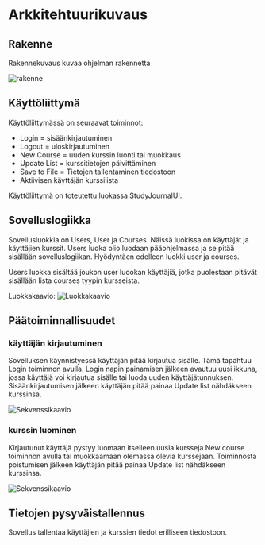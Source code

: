 # Arkkitehtuurikuvaus

## Rakenne

Rakennekuvaus kuvaa ohjelman rakennetta

![rakenne](https://github.com/forstjoh/ot-harjoitustyo/blob/master/ot-harjoitustyo-master/Opintojenseurantajarjestelma/dokumentointi/kuvat/rakenne.png)

## Käyttöliittymä

Käyttöliittymässä on seuraavat toiminnot:
* Login = sisäänkirjautuminen
* Logout = uloskirjautuminen
* New Course = uuden kurssin luonti tai muokkaus
* Update List = kurssitietojen päivittäminen
* Save to File = Tietojen tallentaminen tiedostoon
* Aktiivisen käyttäjän kurssilista

Käyttöliittymä on toteutettu luokassa StudyJournalUI.

## Sovelluslogiikka

Sovellusluokkia on Users, User ja Courses. Näissä luokissa on käyttäjät ja
käyttäjien kurssit.
Users luoka olio luodaan pääohjelmassa ja se pitää sisällään sovelluslogiikan.
Hyödyntäen edelleen luokki user ja courses.

Users luokka sisältää joukon user luookan käyttäjiä, jotka puolestaan pitävät 
sisällään lista courses tyypin kursseista.

Luokkakaavio:
![Luokkakaavio](https://github.com/forstjoh/ot-harjoitustyo/blob/master/ot-harjoitustyo-master/Opintojenseurantajarjestelma/dokumentointi/kuvat/luokkakaavio.png)


## Päätoiminnallisuudet

### käyttäjän kirjautuminen

Sovelluksen käynnistyessä käyttäjän pitää kirjautua sisälle. Tämä tapahtuu
Login toiminnon avulla.
Login napin painamisen jälkeen avautuu uusi ikkuna, jossa käyttäjä voi 
kirjautua sisälle tai luoda uuden käyttäjätunnuksen.
Sisäänkirjautumisen jälkeen käyttäjän pitää painaa Update list nähdäkseen 
kurssinsa.

![Sekvenssikaavio]()

### kurssin luominen

Kirjautunut käyttäjä pystyy luomaan itselleen uusia kursseja New course 
toiminnon avulla tai muokkaamaan olemassa olevia kurssejaan. Toiminnosta 
poistumisen jälkeen käyttäjän pitää painaa Update list nähdäkseen kurssinsa.

![Sekvenssikaavio]()

## Tietojen pysyväistallennus 

Sovellus tallentaa käyttäjien ja kurssien tiedot erilliseen tiedostoon. 

